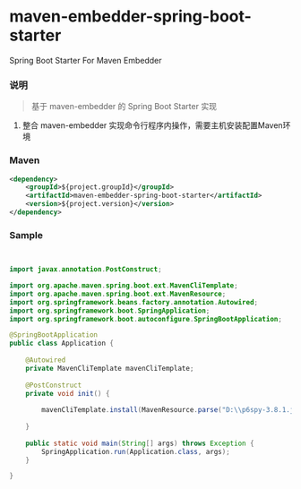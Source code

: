 # maven-embedder-spring-boot-starter
Spring Boot Starter For Maven Embedder

### 说明


 > 基于 maven-embedder 的 Spring Boot Starter 实现

1. 整合 maven-embedder 实现命令行程序内操作，需要主机安装配置Maven环境

### Maven

``` xml
<dependency>
	<groupId>${project.groupId}</groupId>
	<artifactId>maven-embedder-spring-boot-starter</artifactId>
	<version>${project.version}</version>
</dependency>
```

### Sample

```java


import javax.annotation.PostConstruct;

import org.apache.maven.spring.boot.ext.MavenCliTemplate;
import org.apache.maven.spring.boot.ext.MavenResource;
import org.springframework.beans.factory.annotation.Autowired;
import org.springframework.boot.SpringApplication;
import org.springframework.boot.autoconfigure.SpringBootApplication;

@SpringBootApplication
public class Application {
	
	@Autowired
	private MavenCliTemplate mavenCliTemplate;
	
	@PostConstruct
	private void init() {
		
		mavenCliTemplate.install(MavenResource.parse("D:\\p6spy-3.8.1.jar", "p6spy:p6spy:3.8.1-xx"));
		
	}
	
	public static void main(String[] args) throws Exception {
		SpringApplication.run(Application.class, args);
	}

}

```
